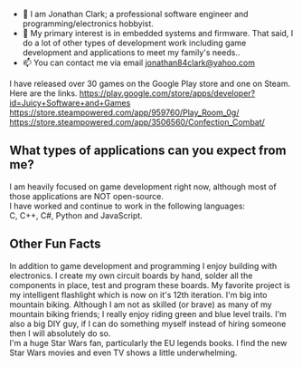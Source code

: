 - 👋 I am Jonathan Clark; a professional software engineer and programming/electronics hobbyist. 
- 👀 My primary interest is in embedded systems and firmware. That said, I do a lot of other types of development work including game development and applications to meet my family's needs..
- 📫 You can contact me via email jonathan84clark@yahoo.com

I have released over 30 games on the Google Play store and one on Steam. Here are the links.
https://play.google.com/store/apps/developer?id=Juicy+Software+and+Games  
https://store.steampowered.com/app/959760/Play_Room_0g/  
https://store.steampowered.com/app/3506560/Confection_Combat/  

## What types of applications can you expect from me?  
I am heavily focused on game development right now, although most of those applications are NOT open-source.  
I have worked and continue to work in the following languages:  
C, C++, C#, Python and JavaScript.  

## Other Fun Facts  
In addition to game development and programming I enjoy building with electronics. I create my own circuit boards by hand, solder all the components in place, test and program these
boards. 
My favorite project is my intelligent flashlight which is now on it's 12th iteration. 
I'm big into mountain biking. Although I am not as skilled (or brave) as many of my mountain biking friends; I really enjoy riding green and blue level trails. 
I'm also a big DIY guy, if I can do something myself instead of hiring someone then I will absolutely do so.  
I'm a huge Star Wars fan, particularly the EU legends books. I find the new Star Wars movies and even TV shows a little underwhelming.  

